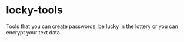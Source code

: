 # locky-tools
Tools that you can create passwords, be lucky in the lottery or you can encrypt your text data.
